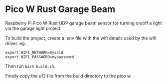 # Pico W Rust Garage Beam
Raspberry Pi Pico W Rust UDP garage beam sensor for turning on/off a light via the garage light project.


To build the project, create a .env file with the wifi details used by the wifi driver. eg:
```
export WIFI_NETWORK=myssid
export WIFI_PASSWORD=mypassword
```

Then run `bash build.sh`.

Finally copy the uf2 file from the build directory to the pico w.